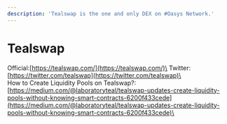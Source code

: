 ```yaml
---
description: 'Tealswap is the one and only DEX on #Oasys Network.'
---
```


# Tealswap

Official:[https://tealswap.com/](https://tealswap.com/)\
Twitter:[https://twitter.com/tealswap](https://twitter.com/tealswap)\
\
How to Create Liquidity Pools on Tealswap?:[https://medium.com/@laboratoryteal/tealswap-updates-create-liquidity-pools-without-knowing-smart-contracts-6200f433cede](https://medium.com/@laboratoryteal/tealswap-updates-create-liquidity-pools-without-knowing-smart-contracts-6200f433cede)\
